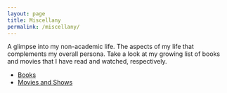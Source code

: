 ```yaml
---
layout: page
title: Miscellany
permalink: /miscellany/
---
```

A glimpse into my non-academic life. The aspects of my life that complements my overall persona.
Take a look at my growing list of books and movies that I have read and watched, respectively.
<ul>
	<li><a href="books">Books</a></li>
	<li><a href="movies-and-shows">Movies and Shows</a></li>
</ul>
